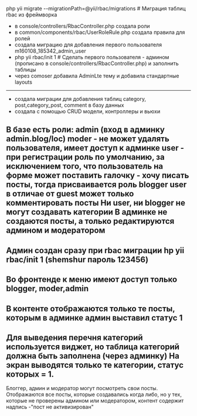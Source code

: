  php yii migrate --migrationPath=@yii/rbac/migrations  # Миграция таблиц rbac из фреймворка
- в console/controllers/RbacController.php создала роли
- в common/components/rbac/UserRoleRule.php создала правила для ролей
- создала миграцию для добавления первого пользователя m160108_185342_admin_user
- php yii rbac/init 1    # Сделать первого пользователя - админом (прописано в console/controllers/RbacController.php) и заполнить таблицы
- через comoser добавила AdminLte тему и добавила стандартные layouts
_______________________________________________________________________________
- создала миграции для добавления таблиц category, post,category_post, comment в базу данных
- cоздала с помощью CRUD модели, контроллеры и вьюхи

В базе есть роли:
admin (вход в админку admin.blog/loc)
moder - не может удалять пользователя, имеет доступ к админке
user - при регистрации роль по умолчанию, за исключением того, что пользователь на форме может поставить
галочку - хочу писать посты, тогда присваивается роль blogger
user в отличае от guest может только комментировать посты
Ни user, ни blogger не могут создавать категории
В админке не создаются посты, а только редактируются админом и модератором
------------------------------------------------------------------------------------
Админ создан сразу при rbac миграции hp yii rbac/init 1 (shemshur пароль 123456)
------------------------------------------------------------------------------------

Во фронтенде к меню имеют доступ только blogger, moder,admin
-------------------------------------------------------------------------------------
В контенте отображаются только те посты, которым в админке админ выставил статус 1
-------------------------------------------------------------------------------------
Для выведения перечня категорий используется виджет, но таблица категорий должна быть заполнена (через админку)
На экран выводятся только те категории, статус которых = 1.
--------------------------------------------------------------------------------------
Блоггер, админ и модератор могут посмотреть свои посты. Отображаются все посты, которые создавались когда либо, но у тех, которые не проверены админом или модератором, контент содержит надпись -"пост не активизирован"
